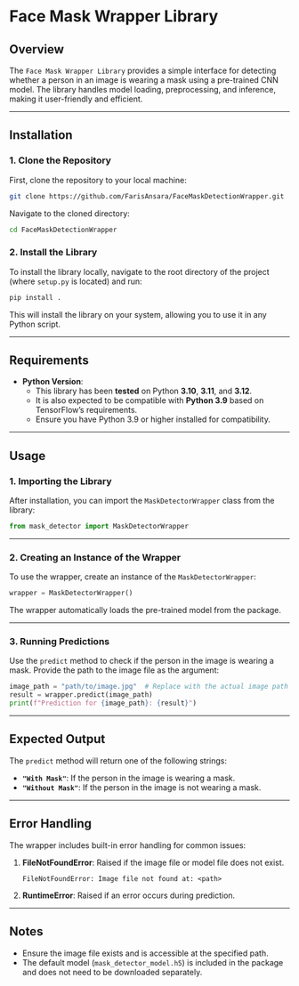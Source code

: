 # Face Mask Wrapper Library

## Overview
The `Face Mask Wrapper Library` provides a simple interface for detecting whether a person in an image is wearing a mask using a pre-trained CNN model. The library handles model loading, preprocessing, and inference, making it user-friendly and efficient.

---

## Installation

### 1. **Clone the Repository**
First, clone the repository to your local machine:
```bash
git clone https://github.com/FarisAnsara/FaceMaskDetectionWrapper.git
```
Navigate to the cloned directory:
```bash
cd FaceMaskDetectionWrapper
```

### 2. **Install the Library**
To install the library locally, navigate to the root directory of the project (where `setup.py` is located) and run:
```bash
pip install .
```

This will install the library on your system, allowing you to use it in any Python script.

---

## Requirements
- **Python Version**:
  - This library has been **tested** on Python **3.10**, **3.11**, and **3.12**.
  - It is also expected to be compatible with **Python 3.9** based on TensorFlow’s requirements.
  - Ensure you have Python 3.9 or higher installed for compatibility.

---

## Usage

### 1. **Importing the Library**
After installation, you can import the `MaskDetectorWrapper` class from the library:
```python
from mask_detector import MaskDetectorWrapper
```

---

### 2. **Creating an Instance of the Wrapper**
To use the wrapper, create an instance of the `MaskDetectorWrapper`:
```python
wrapper = MaskDetectorWrapper()
```
The wrapper automatically loads the pre-trained model from the package.

---

### 3. **Running Predictions**
Use the `predict` method to check if the person in the image is wearing a mask. Provide the path to the image file as the argument:
```python
image_path = "path/to/image.jpg"  # Replace with the actual image path
result = wrapper.predict(image_path)
print(f"Prediction for {image_path}: {result}")
```

---

## Expected Output
The `predict` method will return one of the following strings:
- **`"With Mask"`**: If the person in the image is wearing a mask.
- **`"Without Mask"`**: If the person in the image is not wearing a mask.

---

## Error Handling
The wrapper includes built-in error handling for common issues:
1. **FileNotFoundError**: Raised if the image file or model file does not exist.
   ```text
   FileNotFoundError: Image file not found at: <path>
   ```
2. **RuntimeError**: Raised if an error occurs during prediction.

---

## Notes
- Ensure the image file exists and is accessible at the specified path.
- The default model (`mask_detector_model.h5`) is included in the package and does not need to be downloaded separately.
